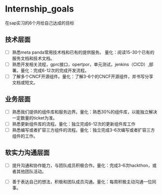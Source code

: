 
# Internship_goals
在sap实习的6个月给自己达成的目标


## 技术层面
- [ ] 熟悉meta panda常用技术栈和已有的提供服务。 量化：阅读15-30个已有的服务文档和技术文档。
- [ ] 熟悉开发相关流程，gprc接口，opertpor，单元测试，jenkins（CICD）,部署。量化：完成6-12次的完成开发流程。
- [ ] 了解多个CNCF开源组件。量化：了解3-6个的CNCF开源组件，并书写分享文档或短文。

## 业务层面
- [ ] 熟悉我们提供的组件库和服务边界。量化：熟悉30%的组件库，以能独立解决一定数量的ticket为准。
- [ ] 熟悉更新组件库的流程。量化：独立完成6-12次的更新组件库工作
- [ ] 熟悉编写或者扩容三方组件的流程。量化：独立完成3-6次编写或者扩容三方组件的工作。

## 软实力沟通层面
- [ ] 提升沟通和协作能力，与团队成员积极合作。量化：完成3-6次hackthon，或者其他团队活动。
- [ ] 善于表达自己的想法，积极和团队成员沟通。量化：每周积极主动沟通一位同事。

